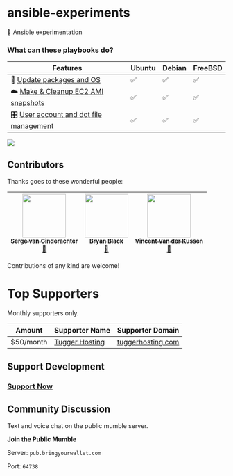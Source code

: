 # ansible-experiments
:microscope: Ansible experimentation


### What can these playbooks do?

Features                                         | Ubuntu | Debian | FreeBSD | 
-------------------------------------------------|--------|--------|---------|
💾 [Update packages and OS][pkg_upd]                | ✅     | ✅     | ✅     |
☁️ [Make & Cleanup EC2 AMI snapshots][ami]          | ✅     | ✅     | ✅     |
🎛 [User account and dot file management][usr_mgmt] | ✅     | ✅     | ✅     |

[pkg_upd]: /package_updates
[ami]: /cleanup_ami_snapshots
[usr_mgmt]: /add-users-groups-authorized_keys-dot-files

![](https://cdn.ipfu.org/git/assets/gif/shell-ansible-experiments.gif)

## Contributors

Thanks goes to these wonderful people:

<!-- ALL-CONTRIBUTORS-LIST:START - Do not remove or modify this section -->
| [<img src="https://avatars2.githubusercontent.com/u/382239" width="100px;"/><br /><sub>Serge van Ginderachter</sub>](https://github.com/srgvg)<br />[📖](https://github.com/stationgroup/ansible-experiments/commits?author=srgvg) | [<img src="https://avatars.githubusercontent.com/u/5644977?v=3" width="100px;"/><br /><sub>Bryan Black</sub>](https://bringyourwallet.com)<br />[📖](https://github.com/stationgroup/ansible-experiments/commits?author=reelsense) | [<img src="https://avatars1.githubusercontent.com/u/676958" width="100px;"/><br /><sub>Vincent Van der Kussen</sub>](https://github.com/vincentvdk)<br />[📖](https://github.com/stationgroup/ansible-experiments/commits?author=vincentvdk) |
| :---: | :---: | :---: |

<!-- ALL-CONTRIBUTORS-LIST:END -->

Contributions of any kind are welcome!


# Top Supporters

Monthly supporters only.

Amount     | Supporter Name            | Supporter Domain       
-----------|---------------------------|------------------------
$50/month  | [Tugger Hosting][thgh]    | [tuggerhosting.com][th]

[reelsense]: https://github.com/reelsense
[byw]: http://frothymix.info
[thgh]: https://github.com/TuggerHosting
[th]: https://tuggerhosting.com/
[ydn]: https://yelladognetworks.com


## Support Development

### **[Support Now](https://bringyourwallet.com/donate)**


## Community Discussion

Text and voice chat on the public mumble server.

**Join the Public Mumble**

Server: `pub.bringyourwallet.com`

Port: `64738`
